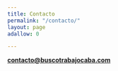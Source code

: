 ```yaml
---
title: Contacto
permalink: "/contacto/"
layout: page
adallow: 0

---
```

**contacto@buscotrabajocaba.com**
